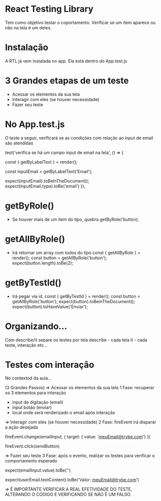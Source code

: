 # React Testing Library
Tem como objetivo testar o coportamento. Verificar se um item aparece ou não na tela é um deles.

# Instalação
A RTL já vem instalada no app. Ela está dentro do App.test.js

# 3 Grandes etapas de um teste
- Acessar os elementos da sua tela
- Interagir com eles (se houver necessidade)
- Fazer seu teste

# No App.test.js
O teste a seguir, verificará se as condições com relação ao input de email são atendidas

test('verifica se há um campo input de email na tela', () => {
  <!-- Etapa 1 - Acessa os elementos da tela. No caso, está renderizando o app e pegando todos elementos labelText -->
  const { getByLabelText } = render(<App />);

  <!-- Captura o campo input com label text = 'Email' -->
  const inputEmail = getByLabelText('Email');

  <!-- Etapa 3 - Verifica se existe o campo capturado e se o seu tipo é o 'email' -->
  expect(inputEmail).toBeInTheDocument();
  expect(inputEmail.type).toBe('email')
});

# getByRole()
- Se houver mais de um item do tipo, quebra
getByRole('button);

# getAllByRole()
- Irá retornar um array com todos do tipo
const { getAllByRole } = render(<App />);
const button = getAllByRole('button');
expect(button.length).toBe(2);

# getByTestId()
- Irá pegar via id.
const { getByTestId } = render(<App />);
const button = getAllByRole('button');
expect(button).toBeinTheDocument();
expect(button).toHaveValue('Enviar');

# Organizando...
Com describe/it separe os testes por tela
describe - cada tela
it - cada teste, interação etc...

# Testes com interação
No contextod da aula...

(3 Grandes Passos)
=> Acessar os elementos da sua tela
1 Fase: recuperar os 3 elementos para interação
- input de digitação (email)
- input botão (enviar)
- local onde será renderizado o email após interação

=> Interagir com eles (se houver necessidade)
2 Fase: fireEvent irá disparár a ação desejada
<!-- Irá disparar um evento no elemento emailInput, inserindo o valor de email -->
fireEvent.change(emailInput, { target: { value: 'meuEmail@trybe.com'} })
<!-- Irá clicar no elemento com nome de sendButton -->
fireEvent.click(sendButton)

=> Fazer seu teste
3 Fase: após o evento, realizar os testes para verificar o comportamento esperado

<!-- Espera-se que o input passe a ficar em branco -->
expect(emailInput.value).toBe('')

<!-- Espera-se que o componete contenha esse valor -->
expect(userEmail.textContent).toBe('Valor: meuEmail@trybe.com')

=> É IMPORTANTE VERIFICAR A REAL EFETIVIDADE DO TESTE, ALTERANDO O CÓDIGO E VERIFICANDO SE NÃO É UM FALSO. 

